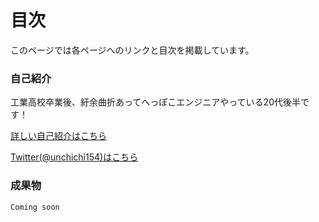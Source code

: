 # 目次
このページでは各ページへのリンクと目次を掲載しています。
### 自己紹介
工業高校卒業後、紆余曲折あってへっぽこエンジニアやっている20代後半です！

[詳しい自己紹介はこちら](SELFINTRODUCTION.md)  

[Twitter(@unchichi154)はこちら](https://twitter.com/unchichi154)

### 成果物
`Coming soon`
